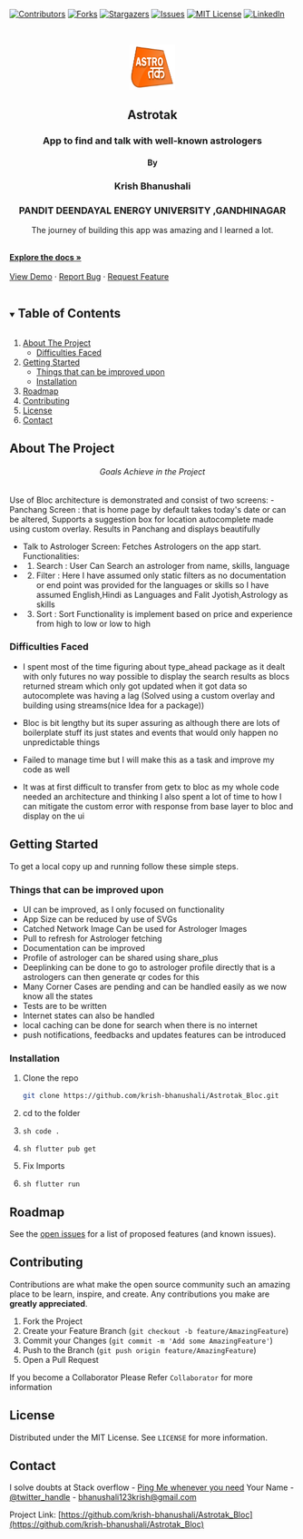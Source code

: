 <!--
*** Thanks for checking out the Best-README-Template. If you have a suggestion
*** that would make this better, please fork the repo and create a pull request
*** or simply open an issue with the tag "enhancement".
*** Thanks again! Now go create something AMAZING! :D
***
***
***
*** To avoid retyping too much info. Do a search and replace for the following:
*** github_username, repo_name, twitter_handle, email, project_title, project_description
-->



<!-- PROJECT SHIELDS -->
<!--
*** I'm using markdown "reference style" links for readability.
*** Reference links are enclosed in brackets [ ] instead of parentheses ( ).
*** See the bottom of this document for the declaration of the reference variables
*** for contributors-url, forks-url, etc. This is an optional, concise syntax you may use.
*** https://www.markdownguide.org/basic-syntax/#reference-style-links
-->
[![Contributors][contributors-shield]][contributors-url]
[![Forks][forks-shield]][forks-url]
[![Stargazers][stars-shield]][stars-url]
[![Issues][issues-shield]][issues-url]
[![MIT License][license-shield]][license-url]
[![LinkedIn][linkedin-shield]][linkedin-url]



<!-- PROJECT LOGO -->
<br />
<p align="center">
  <a href="https://github.com/krish-bhanushali/Astrotak_Bloc">
    <img src="assets/logo.png" alt="Logo" width="80" height="80">
  </a>
    <h2 align="center">Astrotak</h2>
  <h3 align="center">App to find and talk with well-known astrologers</h3>
   <h4 align="center">By</h4>
  <h3 align="center">Krish Bhanushali</h3>
   <h3 align="center">PANDIT DEENDAYAL ENERGY UNIVERSITY ,GANDHINAGAR </h3>

  


  <p align="center">
    The journey of building this app was amazing and I learned a lot.
   </p>
    <br />
    <a href="https://github.com/krish-bhanushali/Astrotak_Bloc"><strong>Explore the docs »</strong></a>
    <br />
    <br />
    <a href="https://github.com/krish-bhanushali/Astrotak_Bloc">View Demo</a>
    ·
    <a href="https://github.com/krish-bhanushali/Astrotak_Bloc/issues">Report Bug</a>
    ·
    <a href="https://github.com/krish-bhanushali/Astrotak_Bloc/issues">Request Feature</a>
 
</p>



<!-- TABLE OF CONTENTS -->
<details open="open">
  <summary><h2 style="display: inline-block">Table of Contents</h2></summary>
  <ol>
    <li>
      <a href="#about-the-project">About The Project</a>
      <ul>
        <li><a href="#built-with">Difficulties Faced</a></li>
      </ul>
    </li>
    <li>
      <a href="#getting-started">Getting Started</a>
      <ul>
        <li><a href="#prerequisites">Things that can be improved upon</a></li>
        <li><a href="#installation">Installation</a></li>
      </ul>
    </li>
    <li><a href="#roadmap">Roadmap</a></li>
    <li><a href="#contributing">Contributing</a></li>
    <li><a href="#license">License</a></li>
    <li><a href="#contact">Contact</a></li>
    
  </ol>
</details>



<!-- ABOUT THE PROJECT -->
## About The Project




<h6 align="center">Goals Achieve in the Project</h6>

<p>
Use of Bloc architecture is demonstrated and consist of two screens:
- Panchang Screen : that is home page by default takes today's date or can be altered, 
Supports a suggestion box for location autocomplete made using custom overlay.
Results in Panchang and displays beautifully 

</p>
<p>

- Talk to Astrologer Screen: 
Fetches Astrologers on the app start. 
Functionalities:
- 1. Search : User Can Search an astrologer from name, skills, language
- 2. Filter : Here I have assumed only static filters as no documentation or end point was provided for the languages or skills so I have assumed English,Hindi as Languages and Falit Jyotish,Astrology as skills
- 3. Sort : Sort Functionality is implement based on price and experience from high to low or low to high
</p>

### Difficulties Faced
- I spent most of the time figuring about type_ahead package as it dealt with only futures no way possible to display the search results as blocs returned stream which only got updated when it got data so autocomplete was having a lag 
(Solved using a custom overlay and building using streams(nice Idea for a package))

- Bloc is bit lengthy but its super assuring as although there are lots of boilerplate stuff its just states and events that would only happen no unpredictable things

- Failed to manage time but I will make this as a task and improve my code as well
- It was at first difficult to transfer from getx to bloc as my whole code needed an architecture and thinking I also spent a lot of time to how I can mitigate the custom error with response from base layer to bloc and display on the ui








<!-- GETTING STARTED -->
## Getting Started

To get a local copy up and running follow these simple steps.

### Things that can be improved upon

- UI can be improved, as I only focused on functionality
- App Size can be reduced by use of SVGs 
- Catched Network Image Can be used for Astrologer Images
- Pull to refresh for Astrologer fetching
- Documentation can be improved
- Profile of astrologer can be shared using share_plus
- Deeplinking can be done to go to astrologer profile directly that is a astrologers can then generate qr codes for this
- Many Corner Cases are pending and can be handled easily as we now know all the states
- Tests are to be written 
- Internet states can also be handled
- local caching can be done for search when there is no internet
- push notifications, feedbacks and updates features can be introduced 


### Installation

1. Clone the repo
   ```sh
   git clone https://github.com/krish-bhanushali/Astrotak_Bloc.git
   ```
2. cd to the folder
3. ```sh code .```

4. ```sh flutter pub get```
5. Fix Imports
6. ```sh flutter run```




<!-- ROADMAP -->
## Roadmap

See the [open issues](https://github.com/krish-bhanushali/Astrotak_Bloc/issues) for a list of proposed features (and known issues).



<!-- CONTRIBUTING -->
## Contributing

Contributions are what make the open source community such an amazing place to be learn, inspire, and create. Any contributions you make are **greatly appreciated**.

1. Fork the Project
2. Create your Feature Branch (`git checkout -b feature/AmazingFeature`)
3. Commit your Changes (`git commit -m 'Add some AmazingFeature'`)
4. Push to the Branch (`git push origin feature/AmazingFeature`)
5. Open a Pull Request

If you become a Collaborator Please Refer `Collaborator` for more information 



<!-- LICENSE -->
## License

Distributed under the MIT License. See `LICENSE` for more information.



<!-- CONTACT -->
## Contact

I solve doubts at Stack overflow -  [Ping Me whenever you need](https://stackoverflow.com/users/13220817/krish-bhanushali)
Your Name - [@twitter_handle](https://twitter.com/krishbhanushal8) - bhanushali123krish@gmail.com

Project Link: [https://github.com/krish-bhanushali/Astrotak_Bloc](https://github.com/krish-bhanushali/Astrotak_Bloc)









<!-- MARKDOWN LINKS & IMAGES -->
<!-- https://www.markdownguide.org/basic-syntax/#reference-style-links -->
[contributors-shield]: https://img.shields.io/github/contributors/krish-bhanushali/DMatrix.svg?style=for-the-badge
[contributors-url]: https://github.com/krish-bhanushali/DMatrix/graphs/contributors
[forks-shield]: https://img.shields.io/github/forks/krish-bhanushali/DMatrix.svg?style=for-the-badge
[forks-url]: https://github.com/krish-bhanushali/DMatrix/network/members
[stars-shield]: https://img.shields.io/github/stars/krish-bhanushali/DMatrix.svg?style=for-the-badge
[stars-url]: https://github.com/krish-bhanushali/DMatrix/stargazers
[issues-shield]: https://img.shields.io/github/issues/krish-bhanushali/DMatrix.svg?style=for-the-badge
[issues-url]: https://github.com/krish-bhanushali/DMatrix/issues
[license-shield]: https://img.shields.io/github/license/krish-bhanushali/DMatrix.svg?style=for-the-badge
[license-url]: https://github.com/krish-bhanushali/DMatrix/blob/master/LICENSE.txt
[linkedin-shield]: https://img.shields.io/badge/-LinkedIn-black.svg?style=for-the-badge&logo=linkedin&colorB=555
[linkedin-url]: https://linkedin.com/in/krish-bhanushali/